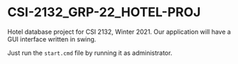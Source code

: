 # CSI-2132_GRP-22_HOTEL-PROJ
Hotel database project for CSI 2132, Winter 2021.
Our application will have a GUI interface written in swing.

Just run the `start.cmd` file by running it as administrator.
